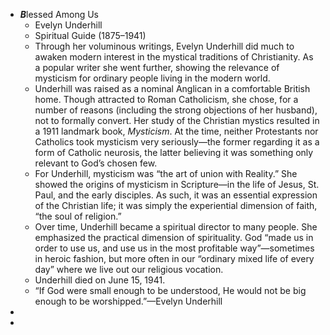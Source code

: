 - ***B***lessed Among Us
	- Evelyn Underhill
	- Spiritual Guide (1875–1941)
	- Through her voluminous writings, Evelyn Underhill did much to awaken modern interest in the mystical traditions of Christianity. As a popular writer she went further, showing the relevance of mysticism for ordinary people living in the modern world.
	- Underhill was raised as a nominal Anglican in a comfortable British home. Though attracted to Roman Catholicism, she chose, for a number of reasons (including the strong objections of her husband), not to formally convert. Her study of the Christian mystics resulted in a 1911 landmark book, *Mysticism*. At the time, neither Protestants nor Catholics took mysticism very seriously—the former regarding it as a form of Catholic neurosis, the latter believing it was something only relevant to God’s chosen few.
	- For Underhill, mysticism was “the art of union with Reality.” She showed the origins of mysticism in Scripture—in the life of Jesus, St. Paul, and the early disciples. As such, it was an essential expression of the Christian life; it was simply the experiential dimension of faith, “the soul of religion.”
	- Over time, Underhill became a spiritual director to many people. She emphasized the practical dimension of spirituality. God “made us in order to use us, and use us in the most profitable way”—sometimes in heroic fashion, but more often in our “ordinary mixed life of every day” where we live out our religious vocation.
	- Underhill died on June 15, 1941.
	- “If God were small enough to be understood, He would not be big enough to be worshipped.”—Evelyn Underhill
-
-